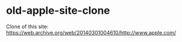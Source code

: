 # old-apple-site-clone

Clone of this site: https://web.archive.org/web/20140301004610/http://www.apple.com/
